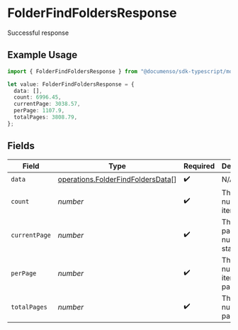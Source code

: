 # FolderFindFoldersResponse

Successful response

## Example Usage

```typescript
import { FolderFindFoldersResponse } from "@documenso/sdk-typescript/models/operations";

let value: FolderFindFoldersResponse = {
  data: [],
  count: 6996.45,
  currentPage: 3038.57,
  perPage: 1107.9,
  totalPages: 3808.79,
};
```

## Fields

| Field                                                                                  | Type                                                                                   | Required                                                                               | Description                                                                            |
| -------------------------------------------------------------------------------------- | -------------------------------------------------------------------------------------- | -------------------------------------------------------------------------------------- | -------------------------------------------------------------------------------------- |
| `data`                                                                                 | [operations.FolderFindFoldersData](../../models/operations/folderfindfoldersdata.md)[] | :heavy_check_mark:                                                                     | N/A                                                                                    |
| `count`                                                                                | *number*                                                                               | :heavy_check_mark:                                                                     | The total number of items.                                                             |
| `currentPage`                                                                          | *number*                                                                               | :heavy_check_mark:                                                                     | The current page number, starts at 1.                                                  |
| `perPage`                                                                              | *number*                                                                               | :heavy_check_mark:                                                                     | The number of items per page.                                                          |
| `totalPages`                                                                           | *number*                                                                               | :heavy_check_mark:                                                                     | The total number of pages.                                                             |